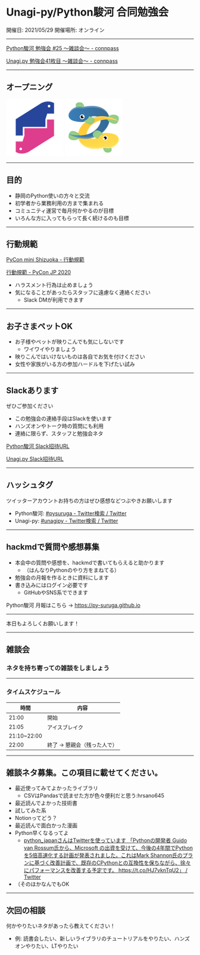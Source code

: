 # Unagi-py/Python駿河 合同勉強会

<!-- ここにコラボレーションバッジを載せる -->

開催日: 2021/05/29
開催場所: オンライン

---

<!-- 
勉強会のconnpassリンク
- pysuruga
- uangipy
-->

[Python駿河 勉強会 #25 ～雑談会～ - connpass](https://py-suruga.connpass.com/event/213672/)

[Unagi.py 勉強会41枚目 ～雑談会～ - connpass](https://unagi-py.connpass.com/event/213707/)

---

## オープニング

<!-- logo -->

![pysuruga logo](https://github.com/py-suruga/report/blob/main/assets/img/python-suruga_logo.png?raw=true) ![unagipy logo](https://github.com/py-suruga/report/blob/main/assets/img/unagi-py_logo.png?raw=true)

---

## 目的

- 静岡のPython使いの方々と交流
- 初学者から業務利用の方まで集まれる
- コミュニティ運営で毎月何かやるのが目標
- いろんな方に入ってもらって長く続けるのも目標

---

## 行動規範

[PyCon mini Shizuoka - 行動規範](https://shizuoka.pycon.jp/code-of-conduct/)

[行動規範 - PyCon JP 2020](https://pycon.jp/2020/code-of-conduct/)

- ハラスメント行為は止めましょう
- 気になることがあったらスタッフに遠慮なく連絡ください
  - Slack DMが利用できます
<!-- - 連絡先はスタッフのSlackDMへ連絡ください -->

---

## お子さまペットOK

- お子様やペットが映りこんでも気にしないです
    - ワイワイやりましょう
- 映りこんではいけないものは各自でお気を付けください
- 女性や家族がいる方の参加ハードルを下げたい試み

---

## Slackあります

ぜひご参加ください

- この勉強会の連絡手段はSlackを使います
- ハンズオンやトーク時の質問にも利用
- 連絡に限らず、スタッフと勉強会ネタ

[Python駿河 Slack招待URL](https://join.slack.com/t/py-suruga/shared_invite/zt-811b9pwj-R_RbCmlTlV4B5iVKxF5gfA)

[Unagi.py Slack招待URL](https://join.slack.com/t/unagi-py/shared_invite/zt-88t327i8-YHsIV~uWX313LPAaJDR9~Q)

---

## ハッシュタグ

ツイッターアカウントお持ちの方はぜひ感想などつぶやきお願いします

- Python駿河: [#pysuruga - Twitter検索 / Twitter](https://twitter.com/search?q=%23pysuruga&src=typed_query)
- Unagi-py: [#unagipy - Twitter検索 / Twitter](https://twitter.com/search?q=%23unagipy&src=typed_query)

---

## hackmdで質問や感想募集

- 本会中の質問や感想を、hackmdで書いてもらえると助かります
  - （はんなりPythonのやり方をまねてる）
- 勉強会の月報を作るときに資料にします
- 書き込みにはログイン必要です
  - GitHubやSNS系でできます

Python駿河 月報はこちら -> https://py-suruga.github.io

---

本日もよろしくお願いします！

---

## 雑談会

### ネタを持ち寄っての雑談をしましょう

---

### タイムスケジュール

時間|内容
---|---
21:00|開始
21:05|アイスブレイク
21:10~22:00|
22:00|終了 -> 懇親会（残った人で）

---

## 雑談ネタ募集。この項目に載せてください。


- 最近使ってみてよかったライブラリ
    - CSVはPandasで読ませた方が色々便利だと思う:hrsano645
- 最近読んでよかった技術書
- 試してみた系
- Notionってどう？
- 最近読んで面白かった漫画
- Python早くなるってよ
    - [python_japanさんはTwitterを使っています 「Pythonの開発者 Guido van Rossum氏から、Microsoft の出資を受けて、今後の4年間でPythonを5倍高速化する計画が発表されました。これはMark Shannon氏のプランに基づく改善計画で、既存のCPythonとの互換性を保ちながら、徐々にパフォーマンスを改善する予定です。 https://t.co/HJ7vknTqU2」 / Twitter](https://twitter.com/python_japan/status/1392995172200243202)
- （そのほかなんでもOK

---

## 次回の相談

<!-- 次回何をするか相談してこちらに入れておきます -->

何かやりたいネタがあったら教えてください！

- 例: 読書会したい、新しいライブラリのチュートリアルをやりたい、ハンズオンやりたい、LTやりたい